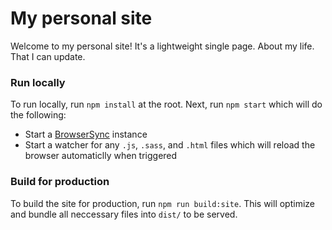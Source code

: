 # My personal site

Welcome to my personal site!
It's a lightweight single page.
About my life.
That I can update.

### Run locally

To run locally, run `npm install` at the root. Next, run `npm start` which will do the following:

- Start a [BrowserSync](https://browsersync.io/) instance
- Start a watcher for any `.js`, `.sass`, and `.html` files which will reload the browser automaticlly when triggered

### Build for production

To build the site for production, run `npm run build:site`. This will optimize and bundle all neccessary files into `dist/` to be served.
